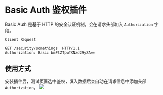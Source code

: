 # Basic Auth 鉴权插件

Basic Auth 是基于 HTTP 的安全认证机制，会在请求头部加入 `Authorization` 字段。

```HTTP
Client Request

GET /security/somethings  HTTP/1.1
Authorization: Basic bmFtZTpwYXNzd29yZA==
```

## 使用方式

安装插件后，测试页面选中鉴权，填入数据后会自动在请求信息中添加头部 `Authorization`。
![](https://raw.githubusercontent.com/eolinker/postcat-extensions/main/packages/postcat-basic-auth/assets/images/2023-03-14-23-17-13.png)
